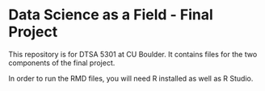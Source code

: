 # Data Science as a Field - Final Project

This repository is for DTSA 5301 at CU Boulder. It contains files for the two components of the final project.

In order to run the RMD files, you will need R installed as well as R Studio.
